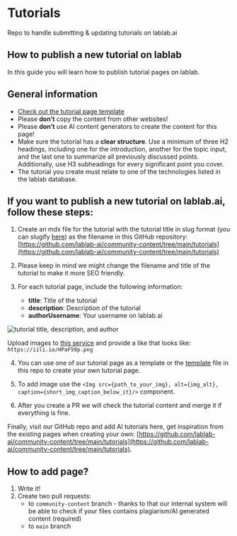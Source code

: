 # Tutorials

Repo to handle submitting & updating tutorials on lablab.ai

## How to publish a new tutorial on lablab

In this guide you will learn how to publish tutorial pages on lablab.

## General information

- [Check out the tutorial page template](https://github.com/lablab-ai/community-content/tree/main/tutorials/template.mdx)
- Please **don’t** copy the content from other websites!
- Please **don’t** use AI content generators to create the content for this page!
- Make sure the tutorial has a **clear structure**. Use a minimum of three H2 headings, including one for the introduction, another for the topic input, and the last one to summarize all previously discussed points. Additionally, use H3 subheadings for every significant point you cover.
- The tutorial you create must relate to one of the technologies listed in the lablab database.

## If you want to publish a new tutorial on lablab.ai, follow these steps:

1. Create an mdx file for the tutorial with the tutorial title in slug format (you can slugify [here](https://slugify.online/)) as the filename in this GitHub repository: [https://github.com/lablab-ai/community-content/tree/main/tutorials](https://github.com/lablab-ai/community-content/tree/main/tutorials)

2. Please keep in mind we might change the filename and title of the tutorial to make it more SEO friendly.

3. For each tutorial page, include the following information:
   - **title**: Title of the tutorial
   - **description**: Description of the tutorial
   - **authorUsername**: Your username on lablab.ai

<Img src="https://imagedelivery.net/K11gkZF3xaVyYzFESMdWIQ/1f01d403-aa8b-43fd-0a0f-e7f5ee3e8b00/full" alt="tutorial title, description, and author"/>

Upload images to [this service](https://freeimage.host/) and provide a like that looks like: `https://iili.io/HPaF59p.png`

4. You can use one of our tutorial page as a template or the [template](https://github.com/lablab-ai/community-content/tree/main/tutorials/template.mdx) file in this repo to create your own tutorial page.
5. To add image use the `<Img src={path_to_your_img}, alt={img_alt}, caption={short_img_caption_below_it}/>` component.

6. After you create a PR we will check the tutorial content and merge it if everything is fine.

Finally, visit our GitHub repo and add AI tutorials here, get inspiration from the existing pages when creating your own: [https://github.com/lablab-ai/community-content/tree/main/tutorials](https://github.com/lablab-ai/community-content/tree/main/tutorials).

## How to add page?

1. Write it!
2. Create two pull requests:
   - to `community-content` branch - thanks to that our internal system will be able to check if your files contains plagiarism/AI generated content (required)
   - to `main` branch
